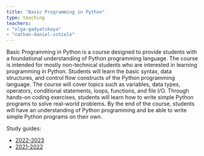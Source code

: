 ```yaml
---
title: "Basic Programming in Python"
type: teaching
teachers:
- "olga-gadyatskaya"
- "nathan-daniel-schiele"
---
```


Basic Programming in Python is a course designed to provide students with a foundational understanding of Python programming language. The course is intended for mostly non-technical students who are interested in learning programming in Python. Students will learn the basic syntax, data structures, and control flow constructs of the Python programming language. The course will cover topics such as variables, data types, operators, conditional statements, loops, functions, and file I/O. Through hands-on coding exercises, students will learn how to write simple Python programs to solve real-world problems. By the end of the course, students will have an understanding of Python programming and be able to write simple Python programs on their own.

Study guides:

- [2022-2023](https://studiegids.universiteitleiden.nl/courses/111481/basic-programming-in-python)
- [2021-2022](https://studiegids.universiteitleiden.nl/courses/106019/basic-programming-in-python)

